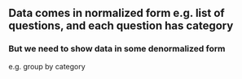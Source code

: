 

## Data comes in normalized form e.g. list of questions, and each question has category

### But we need to show data in some denormalized form 
e.g. group by category

